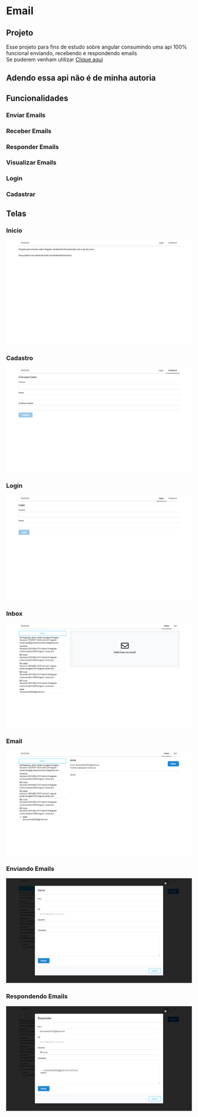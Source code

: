 # Email
## Projeto
Esse projeto para fins de estudo sobre angular consumindo uma api
100% funcional enviando, recebendo e respondendo emails<br>
Se puderem venham utilizar <a href="https://email-ten.now.sh/">Clique aqui</a>
## Adendo essa api não é de minha autoria 

## Funcionalidades
### Enviar Emails
### Receber Emails
### Responder Emails
### Visualizar Emails
### Login
### Cadastrar


## Telas
### Inicio
<img src="./src/assets/imagens/inicial.png"/>

### Cadastro
<img src="./src/assets/imagens/cadastro.png"/>

### Login
<img src="./src/assets/imagens/login.png"/>

### Inbox
<img src="./src/assets/imagens/inbox.png"/>

### Email
<img src="./src/assets/imagens/email.png"/>

### Enviando Emails
<img src="./src/assets/imagens/enviando.png"/>

### Respondendo Emails
<img src="./src/assets/imagens/respondendo.png"/>
